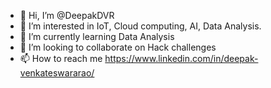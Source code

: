 - 👋 Hi, I’m @DeepakDVR
- 👀 I’m interested in IoT, Cloud computing, AI, Data Analysis.
- 🌱 I’m currently learning Data Analysis
- 💞️ I’m looking to collaborate on Hack challenges
- 📫 How to reach me https://www.linkedin.com/in/deepak-venkateswararao/

<!---
DeepakDVR/DeepakDVR is a ✨ special ✨ repository because its `README.md` (this file) appears on your GitHub profile.
You can click the Preview link to take a look at your changes.
--->
